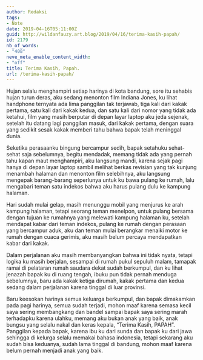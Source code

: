 ```yaml
---
author: Redaksi
tags:
- Note
date: 2019-04-16T05:11:00Z
guid: http://wildanfauzy.art.blog/2019/04/16/terima-kasih-papah/
id: 2179
nb_of_words:
- "408"
neve_meta_enable_content_width:
- "off"
title: Terima Kasih, Papah.
url: /terima-kasih-papah/
---
```


Hujan selalu menghampiri setiap harinya di kota bandung, sore itu sehabis hujan turun deras, aku sedang menonton film Indiana Jones, ku lihat handphone ternyata ada lima panggilan tak terjawab, tiga kali dari kakak pertama, satu kali dari kakak kedua, dan satu kali dari nomor yang tidak ada ketahui, film yang masih berputar di depan layar laptop aku jeda sejenak, setelah itu datang lagi panggilan masuk, dari kakak pertama, dengan suara yang sedikit sesak kakak memberi tahu bahwa bapak telah meninggal dunia. &nbsp; 

Seketika perasaanku bingung bercampur sedih, bapak setahuku sehat-sehat saja sebelumnya, begitu mendadak, memang tidak ada yang pernah tahu kapan maut menghampiri, aku langsung mandi, karena sejak pagi hanya di depan layar laptop sambil melihat berkas revisian yang tak kunjung menambah halaman dan menonton film selebihnya, aku langsung mengepak barang-barang seperlunya untuk ku bawa pulang ke rumah, lalu mengabari teman satu indekos bahwa aku harus pulang dulu ke kampung halaman. &nbsp; 

Hari sudah mulai gelap, masih menunggu mobil yang menjurus ke arah kampung halaman, tetapi seorang teman menelpon, untuk pulang bersama dengan tujuan ke rumahnya yang melewati kampung halaman ku, setelah mendapat kabar dari teman indekos, pulang ke rumah dengan perasaan yang bercampur aduk, aku dan teman mulai berangkar menaiki motor ke rumah dengan cuaca gerimis, aku masih belum percaya mendapatkan kabar dari kakak. &nbsp; 

Dalam perjalanan aku masih membanyangkan bahwa ini tidak nyata, tetapi logika ku masih berjalan, sesampai di rumah pukul sepuluh malam, tamapak ramai di pelataran rumah saudara dekat sudah berkumpul, dan ku lihat jenazah bapak ku di ruang tengah, ibuku pun tidak pernah menduga sebelumnya, baru ada kakak ketiga dirumah, kakak pertama dan kedua sedang dalam perjalanan karena tinggal di luar provinsi. &nbsp; 

Baru keesokan harinya semua keluarga berkumpul, dan bapak dimakamkan pada pagi harinya, semua sudah terjadi, mohon maaf karena semasa kecil saya sering membangkang dan bandel sampai bapak saya sering marah terhadapku karena ulahku, memang aku bukan anak yang baik, anak bungsu yang selalu nakal dan keras kepala, “Terima Kasih, PAPAH”. Panggilan kepada bapak, karena ibu ku dari sunda dan bapak ku dari jawa sehingga di kelurga selalu memakai bahasa indonesia, tetapi sekarang aku sudah bisa keduanya, sudah lama tinggal di bandung, mohon maaf karena belum pernah menjadi anak yang baik.